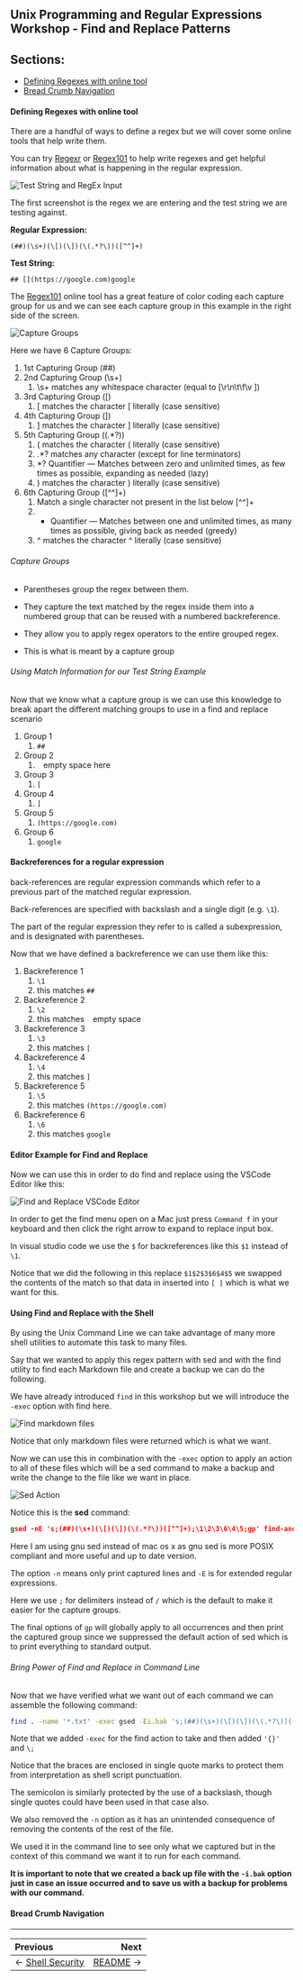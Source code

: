 ## Unix Programming and Regular Expressions Workshop - Find and Replace Patterns

## Sections:

* [Defining Regexes with online tool](#defining-regexes-with-online-tool)
* [Bread Crumb Navigation](#bread-crumb-navigation)

#### Defining Regexes with online tool

There are a handful of ways to define a regex but we will cover some online tools that help write them.

You can try [Regexr](https://regexr.com/) or [Regex101](https://regex101.com/) to help write regexes and get helpful information about what is happening in the regular expression.

![Test String and RegEx Input](../images/regex-input-test-string.png)

The first screenshot is the regex we are entering and the test string we are testing against.

**Regular Expression:**

```regex
(##)(\s+)(\[)(\])(\(.*?\))([^^]+)
```

**Test String:**

```
## [](https://google.com)google
```

The [Regex101](https://regex101.com/) online tool has a great feature of color coding each capture group for us and we can see each capture group in this example in the right side of the screen.

![Capture Groups](../images/capture-groups.png)

Here we have 6 Capture Groups:

1. 1st Capturing Group (##)
2. 2nd Capturing Group (\s+)
    1. \s+ matches any whitespace character (equal to [\r\n\t\f\v ])
3. 3rd Capturing Group (\[)
    1. \[ matches the character [ literally (case sensitive)
4. 4th Capturing Group (\])
    1. \] matches the character ] literally (case sensitive)
5. 5th Capturing Group (\(.*?\))
    1. \( matches the character ( literally (case sensitive)
    2. .*? matches any character (except for line terminators)
    3. *? Quantifier — Matches between zero and unlimited times, as few times as possible, expanding as needed (lazy)
    4. \) matches the character ) literally (case sensitive)
6. 6th Capturing Group ([^^]+)
    1. Match a single character not present in the list below [^^]+
    2. + Quantifier — Matches between one and unlimited times, as many times as possible, giving back as needed (greedy)
    3. ^ matches the character ^ literally (case sensitive)

###### Capture Groups

* Parentheses group the regex between them. 

* They capture the text matched by the regex inside them into a numbered group that can be reused with a numbered backreference. 

* They allow you to apply regex operators to the entire grouped regex. 
* This is what is meant by a capture group

###### Using Match Information for our Test String Example

Now that we know what a capture group is we can use this knowledge to break apart the different matching groups to use in a find and replace scenario

1. Group 1
    1. `##`
2. Group 2
    1. ` ` empty space here
3. Group 3
    1. `[`
4. Group 4
    1. `]`
5. Group 5
    1. `(https://google.com)`
6. Group 6
    1. `google`

#### Backreferences for a regular expression

back-references are regular expression commands which refer to a previous part of the matched regular expression. 

Back-references are specified with backslash and a single digit (e.g. `\1`). 

The part of the regular expression they refer to is called a subexpression, and is designated with parentheses.

Now that we have defined a backreference we can use them like this:

1. Backreference 1
    1. `\1`
    2. this matches `##`
2. Backreference 2
    1. `\2`
    2. this matches ` ` empty space
3. Backreference 3
    1. `\3`
    2. this matches `[`
4. Backreference 4
    1. `\4`
    2. this matches `]` 
5. Backreference 5
    1. `\5`
    2. this matches `(https://google.com)`
6. Backreference 6
    1. `\6`
    2. this matches `google`

#### Editor Example for Find and Replace

Now we can use this in order to do find and replace using the VSCode Editor like this:

![Find and Replace VSCode Editor](../images/find-replace-vscode.png)

In order to get the find menu open on a Mac just press `Command f` in your keyboard and then click the right arrow to expand to replace input box.

In visual studio code we use the `$` for backreferences like this `$1` instead of `\1`.

Notice that we did the following in this replace `$1$2$3$6$4$5` we swapped the contents of the match so that data in inserted into `[ ]` which is what we want for this.

#### Using Find and Replace with the Shell

By using the Unix Command Line we can take advantage of many more shell utilities to automate this task to many files.

Say that we wanted to apply this regex pattern with sed and with the find utility to find each Markdown file and create a backup we can do the following.

We have already introduced `find` in this workshop but we will introduce the `-exec` option with find here.

![Find markdown files](../images/find-in-unix.png)

Notice that only markdown files were returned which is what we want.

Now we can use this in combination with the `-exec` option to apply an action to all of these files which will be a sed command to make a backup and write the change to the file like we want in place.

![Sed Action](../images/sed-action.png)

Notice this is the **sed** command:

```sed
gsed -nE 's;(##)(\s+)(\[)(\])(\(.*?\))([^^]+);\1\2\3\6\4\5;gp' find-and-replace.txt
```

Here I am using gnu sed instead of mac os x as gnu sed is more POSIX compliant and more useful and up to date version.

The option `-n` means only print captured lines and `-E` is for extended regular expressions.

Here we use `;` for delimiters instead of `/` which is the default to make it easier for the capture groups.

The final options of `gp` will globally apply to all occurrences and then print the captured group since we suppressed the default action of sed which is to print everything to standard output.

###### Bring Power of Find and Replace in Command Line

Now that we have verified what we want out of each command we can assemble the following command:

```bash
find . -name '*.txt' -exec gsed -Ei.bak 's;(##)(\s+)(\[)(\])(\(.*?\))([^^]+);\1\2\3\6\4\5;gp' '{}' \;
```

Note that we added `-exec` for the find action to take and then added `'{}'` and `\;`

Notice that the braces are enclosed in single quote marks to protect them from interpretation as shell script punctuation. 

The semicolon is similarly protected by the use of a backslash, though single quotes could have been used in that case also.

We also removed the `-n` option as it has an unintended consequence of removing the contents of the rest of the file.

We used it in the command line to see only what we captured but in the context of this command we want it to run for each command.

**It is important to note that we created a back up file with the `-i.bak` option just in case an issue occurred and to save us with a backup for problems with our command.**

#### Bread Crumb Navigation
_________________________

Previous | Next
:------- | ---:
← [Shell Security](./shell-security.md) | [README](../README.md) →
